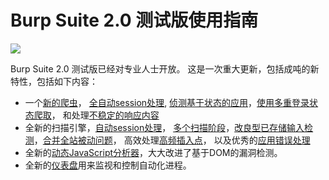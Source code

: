 # Burp Suite 2.0 测试版使用指南
![](https://portswigger.net/cms/images/42/58/6583feb8570a-article-burp2_-_article.png)

Burp Suite 2.0 测试版已经对专业人士开放。
这是一次重大更新，包括成吨的新特性，包括如下内容：
- 一个[新的爬虫](https://github.com/Boreas514/Burp-Suite-2.0-chinese-document/blob/master/Burp's%20new%20crawler.md)， [全自动session处理](https://github.com/Boreas514/Burp-Suite-2.0-chinese-document/blob/master/Automatic%20session%20handling.md), [侦测基于状态的应用](https://github.com/Boreas514/Burp-Suite-2.0-chinese-document/blob/master/Detecting%20changes%20in%20application%20state.md)，[使用多重登录状态爬取](https://github.com/Boreas514/Burp-Suite-2.0-chinese-document/blob/master/Crawling%20with%20multiple%20logins.md)， 和处理[不稳定的响应内容]()
- 全新的扫描引擎，[自动session处理](https://github.com/Boreas514/Burp-Suite-2.0-chinese-document/blob/master/Automatically%20maintaining%20session%20during%20scans.md)， [多个扫描阶段](https://github.com/Boreas514/Burp-Suite-2.0-chinese-document/blob/master/Multi-phase%20scanning.md)，[改良型已存储输入检测](https://github.com/Boreas514/Burp-Suite-2.0-chinese-document/blob/master/Improved%20detection%20of%20stored%20input.md)，[合并全站被动问题](https://github.com/Boreas514/Burp-Suite-2.0-chinese-document/blob/master/Consolidation%20of%20site-wide%20passive%20issues.md)， 高效处理[高频插入点](https://github.com/Boreas514/Burp-Suite-2.0-chinese-document/blob/master/Frequently%20occurring%20insertion%20points.md)， 以及优秀的[应用错误处理](https://github.com/Boreas514/Burp-Suite-2.0-chinese-document/blob/master/Handling%20application%20errors%20during%20scans.md)
- 全新的[动态JavaScript分析器](https://github.com/Boreas514/Burp-Suite-2.0-chinese-document/blob/master/Dynamic%20analysis%20of%20JavaScript.md)，大大改进了基于DOM的漏洞检测。
- 全新的[仪表盘](https://github.com/Boreas514/Burp-Suite-2.0-chinese-document/blob/master/The%20new%20dashboard.md)用来监视和控制自动化进程。
